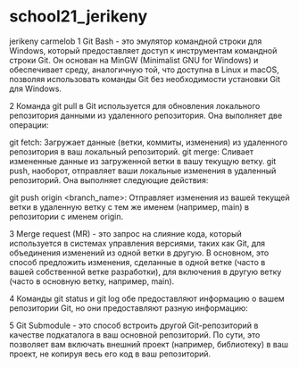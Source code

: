 # school21_jerikeny
jerikeny
carmelob
1 Git Bash - это эмулятор командной строки для Windows, который предоставляет доступ к инструментам командной строки Git. Он основан на MinGW (Minimalist GNU for Windows) и обеспечивает среду, аналогичную той, что доступна в Linux и macOS, позволяя использовать команды Git без необходимости установки Git для Windows.

2 Команда git pull в Git используется для обновления локального репозитория данными из удаленного репозитория. Она выполняет две операции:

git fetch: Загружает данные (ветки, коммиты, изменения) из удаленного репозитория в ваш локальный репозиторий.
git merge: Сливает измененные данные из загруженной ветки в вашу текущую ветку.
git push, наоборот, отправляет ваши локальные изменения в удаленный репозиторий. Она выполняет следующие действия:

git push origin <branch_name>: Отправляет изменения из вашей текущей ветки в удаленную ветку с тем же именем (например, main) в репозитории с именем origin.

3 Merge request (MR) - это запрос на слияние кода, который используется в системах управления версиями, таких как Git, для объединения изменений из одной ветки в другую. В основном, это способ предложить изменения, сделанные в одной ветке (часто в вашей собственной ветке разработки), для включения в другую ветку (часто в основную ветку, например, main).

4 Команды git status и git log обе предоставляют информацию о вашем репозитории Git, но они предоставляют разную информацию:

5 Git Submodule - это способ встроить другой Git-репозиторий в качестве подкаталога в ваш основной репозиторий. По сути, это позволяет вам включать внешний проект (например, библиотеку) в ваш проект, не копируя весь его код в ваш репозиторий.
